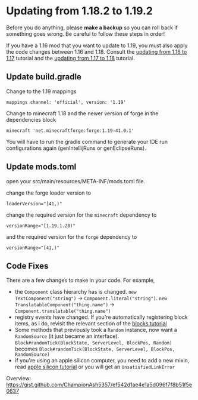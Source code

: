 # Updating from 1.18.2 to 1.19.2

Before you do anything, please **make a backup** so you can roll back if something goes wrong. Be careful to follow these steps in order!  

If you have a 1.16 mod that you want to update to 1.19, you must also apply the code changes between 1.16 and 1.18. Consult the [updating from 1.16 to 1.17](/1.18.2/updating-to-1.17) tutorial and the [updating from 1.17 to 1.18](/1.18.2/updating) tutorial. 

## Update build.gradle 

Change to the 1.19 mappings

```
mappings channel: 'official', version: '1.19'
```

Change to minecraft 1.18 and the newer version of forge in the dependencies block 

```
minecraft 'net.minecraftforge:forge:1.19-41.0.1'
``` 

You will have to run the gradle command to generate your IDE run configurations again (genIntellijRuns or genEclipseRuns).

## Update mods.toml

open your src/main/resources/META-INF/mods.toml file.  

change the forge loader version to  

    loaderVersion="[41,)" 

change the required version for the `minecraft` dependency to  

    versionRange="[1.19,1.20)"

and the required version for the `forge` dependency to  

    versionRange="[41,)"

## Code Fixes

There are a few changes to make in your code. For example,

- the `Component` class hierarchy has is changed. `new TextComponent("string")` -> `Component.literal("string")`. `new TranslatableComponent("thing.name")` -> `Component.translatable("thing.name")`
- registry events have changed. If you're automatically registering block items, as i do, revisit the relevant section of the [blocks tutorial](basic-blocks)
- Some methods that previously took a `Random` instance, now want a `RandomSource` (it just became an interface). `Block#randomTick(BlockState, ServerLevel, BlockPos, Random)` becomes `Block#randomTick(BlockState, ServerLevel, BlockPos, RandomSource)`
- if you're using an apple silicon computer, you need to add a new mixin, read [apple silicon tutorial](/m1) or you will get an `UnsatisfiedLinkError`

Overview: https://gist.github.com/ChampionAsh5357/ef542d1ae4e1a5d096f7f8b51f5e0637 